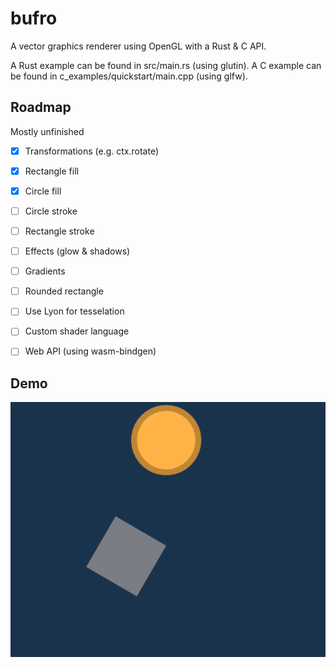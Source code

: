 # bufro
A vector graphics renderer using OpenGL with a Rust &amp; C API.

A Rust example can be found in src/main.rs (using glutin).
A C example can be found in c_examples/quickstart/main.cpp (using glfw).

## Roadmap

Mostly unfinished

- [x] Transformations (e.g. ctx.rotate)
- [x] Rectangle fill
- [x] Circle fill
- [ ] Circle stroke
- [ ] Rectangle stroke
- [ ] Effects (glow & shadows)
- [ ] Gradients
- [ ] Rounded rectangle
- [ ] Use Lyon for tesselation
- [ ] Custom shader language
- [ ] Web API (using wasm-bindgen)


## Demo

![Image of demo](https://raw.githubusercontent.com/UE2020/bufro/main/demo.png)
